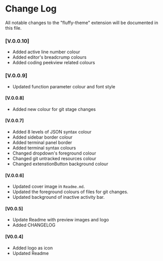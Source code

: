 # Change Log

All notable changes to the "fluffy-theme" extension will be documented in this file.

### [V.0.0.10]

- Added active line number colour
- Added editor's breadcrump colours
- Added coding peekview related colours

### [V.0.0.9]

- Updated function parameter colour and font style

#### [V.0.0.8]

- Added new colour for git stage changes

#### [V.0.0.7]

- Added 8 levels of JSON syntax colour
- Added sidebar border colour
- Added terminal panel border
- Added terminal syntax colours
- Changed dropdown's foreground colour
- Changed git untracked resources colour
- Changed extenstionButton background colour

#### [V.0.0.6]

- Updated cover image in `Readme.md`.
- Updated the foreground colours of files for git changes.
- Updated background of inactive activity bar.

#### [V0.0.5]

- Update Readme with preview images and logo
- Added CHANGELOG

#### [V0.0.4]

- Added logo as icon
- Updated Readme
